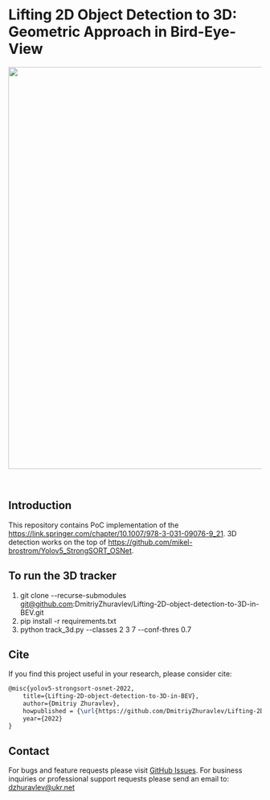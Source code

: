 # Lifting 2D Object Detection to 3D: Geometric Approach in Bird-Eye-View





<div align="center">
<p>
<img src="img/Pexels Videos 2053100_720.gif" width="800"/> 
</p>
<br>

 
</div>

</div>


## Introduction

This repository contains PoC implementation of the https://link.springer.com/chapter/10.1007/978-3-031-09076-9_21.
3D detection works on the top of https://github.com/mikel-brostrom/Yolov5_StrongSORT_OSNet.


## To run the 3D tracker

1. git clone --recurse-submodules git@github.com:DmitriyZhuravlev/Lifting-2D-object-detection-to-3D-in-BEV.git
2. pip install -r requirements.txt
3. python track_3d.py --classes 2 3 7 --conf-thres 0.7


## Cite

If you find this project useful in your research, please consider cite:

```latex
@misc{yolov5-strongsort-osnet-2022,
    title={Lifting-2D-object-detection-to-3D-in-BEV},
    author={Dmitriy Zhuravlev},
    howpublished = {\url{https://github.com/DmitriyZhuravlev/Lifting-2D-object-detection-to-3D-in-BEV}},
    year={2022}
}
```

## Contact 

For bugs and feature requests please visit [GitHub Issues](https://github.com/DmitriyZhuravlev/Lifting-2D-object-detection-to-3D-in-BEV/issues). For business inquiries or professional support requests please send an email to: dzhuravlev@ukr.net
